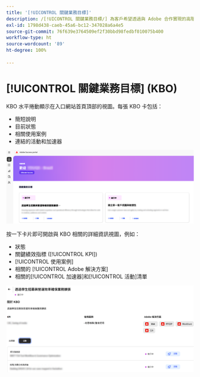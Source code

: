 ```yaml
---
title: '[!UICONTROL 關鍵業務目標]'
description: /[!UICONTROL 關鍵業務目標/] 為客戶希望透過與 Adobe 合作實現的高階目標。
exl-id: 1798d438-caeb-45a6-bc12-347028a6a4e5
source-git-commit: 76f639e3764509ef2f30bbd98fedbf010075b400
workflow-type: ht
source-wordcount: '89'
ht-degree: 100%

---
```


# [!UICONTROL 關鍵業務目標] (KBO)

KBO 水平捲動顯示在入口網站首頁頂部的視圖。每張 KBO 卡包括：

* 簡短說明
* 目前狀態
* 相關使用案例
* 連結的活動和加速器

![kbo-home-page](/help/adobe-success-portal/assets/kbo-home-page.png)

按一下卡片即可開啟與 KBO 相關的詳細資訊視圖，例如：

* 狀態
* 關鍵績效指標 ([!UICONTROL KPI])
* [!UICONTROL 使用案例]
* 相關的 [!UICONTROL Adobe 解決方案]
* 相關的[!UICONTROL 加速器]和[!UICONTROL 活動]清單

![about-kbo-example](/help/adobe-success-portal/assets/about-kbo-example.png)
